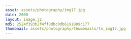 ```yaml
---
asset: assets/photography/img17.jpg
date: 2008
layout: image.j2
md5: 2524f393b2f4ff8dbc0db6191809c177
thumbnail: assets/photography/thumbnails/tn_img17.jpg
---
```


